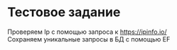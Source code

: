 # Тестовое задание

Проверяем Ip с помощью запроса к https://ipinfo.io/<br>
Сохраняем уникальные запросы в БД c помощью EF
